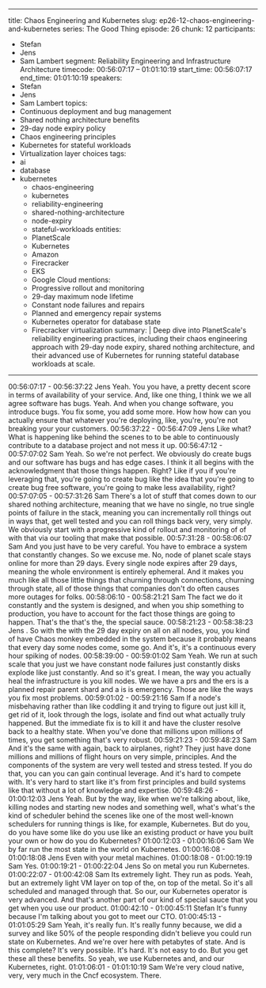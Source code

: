 
---
title: Chaos Engineering and Kubernetes
slug: ep26-12-chaos-engineering-and-kubernetes
series: The Good Thing
episode: 26
chunk: 12
participants:
  - Stefan
  - Jens
  - Sam Lambert
segment: Reliability Engineering and Infrastructure Architecture
timecode: 00:56:07:17 – 01:01:10:19
start_time: 00:56:07:17
end_time: 01:01:10:19
speakers:
  - Stefan
  - Jens
  - Sam Lambert
topics:
  - Continuous deployment and bug management
  - Shared nothing architecture benefits
  - 29-day node expiry policy
  - Chaos engineering principles
  - Kubernetes for stateful workloads
  - Virtualization layer choices
tags:
- ai
- database
- kubernetes
  - chaos-engineering
  - kubernetes
  - reliability-engineering
  - shared-nothing-architecture
  - node-expiry
  - stateful-workloads
entities:
  - PlanetScale
  - Kubernetes
  - Amazon
  - Firecracker
  - EKS
  - Google Cloud
mentions:
  - Progressive rollout and monitoring
  - 29-day maximum node lifetime
  - Constant node failures and repairs
  - Planned and emergency repair systems
  - Kubernetes operator for database state
  - Firecracker virtualization
summary: |
  Deep dive into PlanetScale's reliability engineering practices, including their chaos engineering approach with 29-day node expiry, shared nothing architecture, and their advanced use of Kubernetes for running stateful database workloads at scale.
---

00:56:07:17 - 00:56:37:22
Jens
Yeah. You you have, a pretty decent score in terms of availability of your service. And, like one
thing, I think we we all agree software has bugs. Yeah. And when you change software, you
introduce bugs. You fix some, you add some more. How how how can you actually ensure that
whatever you're deploying, like, you're, you're not breaking your your customers.
00:56:37:22 - 00:56:47:09
Jens
Like what? What is happening like behind the scenes to to be able to continuously contribute to
a database project and not mess it up.
00:56:47:12 - 00:57:07:02
Sam
Yeah. So we're not perfect. We obviously do create bugs and our software has bugs and has
edge cases. I think it all begins with the acknowledgment that those things happen. Right? Like
if you if you're leveraging that, you're going to create bug like the idea that you're going to create
bug free software, you're going to make less availability, right?
00:57:07:05 - 00:57:31:26
Sam
There's a lot of stuff that comes down to our shared nothing architecture, meaning that we have
no single, no true single points of failure in the stack, meaning you can incrementally roll things
out in ways that, get well tested and you can roll things back very, very simply. We obviously
start with a progressive kind of rollout and monitoring of of with that via our tooling that make
that possible.
00:57:31:28 - 00:58:06:07
Sam
And you just have to be very careful. You have to embrace a system that constantly changes.
So we excuse me. No, node of planet scale stays online for more than 29 days. Every single
node expires after 29 days, meaning the whole environment is entirely ephemeral. And it makes
you much like all those little things that churning through connections, churning through state, all
of those things that companies don't do often causes more outages for folks.
00:58:06:10 - 00:58:21:21
Sam
The fact we do it constantly and the system is designed, and when you ship something to
production, you have to account for the fact those things are going to happen. That's the that's
the, the special sauce.
00:58:21:23 - 00:58:38:23
Jens
. So with the with the 29 day expiry on all on all nodes, you, you kind of have Chaos monkey
embedded in the system because it probably means that every day some nodes come, some
go. And it's, it's a continuous every hour spiking of nodes.
00:58:39:00 - 00:59:01:02
Sam
Yeah. We run at such scale that you just we have constant node failures just constantly disks
explode like just constantly. And so it's great. I mean, the way you actually heal the
infrastructure is you kill nodes. We we have a prs and the ers is a planned repair parent shard
and a is is emergency. Those are like the ways you fix most problems.
00:59:01:02 - 00:59:21:16
Sam
If a node's misbehaving rather than like coddling it and trying to figure out just kill it, get rid of it,
look through the logs, isolate and find out what actually truly happened. But the immediate fix is
to kill it and have the cluster resolve back to a healthy state. When you've done that millions
upon millions of times, you get something that's very robust.
00:59:21:23 - 00:59:48:23
Sam
And it's the same with again, back to airplanes, right? They just have done millions and millions
of flight hours on very simple, principles. And the components of the system are very well tested
and stress tested. If you do that, you can you can gain continual leverage. And it's hard to
compete with. It's very hard to start like it's from first principles and build systems like that
without a lot of knowledge and expertise.
00:59:48:26 - 01:00:12:03
Jens
Yeah. But by the way, like when we're talking about, like, killing nodes and starting new nodes
and something well, what's what's the kind of scheduler behind the scenes like one of the most
well-known schedulers for running things is like, for example, Kubernetes. But do you, do you
have some like do you use like an existing product or have you built your own or how do you do
Kubernetes?
01:00:12:03 - 01:00:16:06
Sam
We by far run the most state in the world on Kubernetes.
01:00:16:08 - 01:00:18:08
Jens
Even with your metal machines.
01:00:18:08 - 01:00:19:19
Sam
Yes.
01:00:19:21 - 01:00:22:04
Jens
So on metal you run Kubernetes.
01:00:22:07 - 01:00:42:08
Sam
Its extremely light. They run as pods. Yeah, but an extremely light VM layer on top of the, on top
of the metal. So it's all scheduled and managed through that. So our, our Kubernetes operator is
very advanced. And that's another part of our kind of special sauce that you get when you use
our product.
01:00:42:10 - 01:00:45:11
Stefan
It's funny because I'm talking about you got to meet our CTO.
01:00:45:13 - 01:01:05:29
Sam
Yeah, it's really fun. It's really funny because, we did a survey and like 50% of the people
responding didn't believe you could run state on Kubernetes. And we're over here with
petabytes of state. And is this complete? It's very possible. It's hard. It's not easy to do. But you
get these all these benefits. So yeah, we use Kubernetes and, and our Kubernetes, right.
01:01:06:01 - 01:01:10:19
Sam
We're very cloud native, very, very much in the Cncf ecosystem. There.